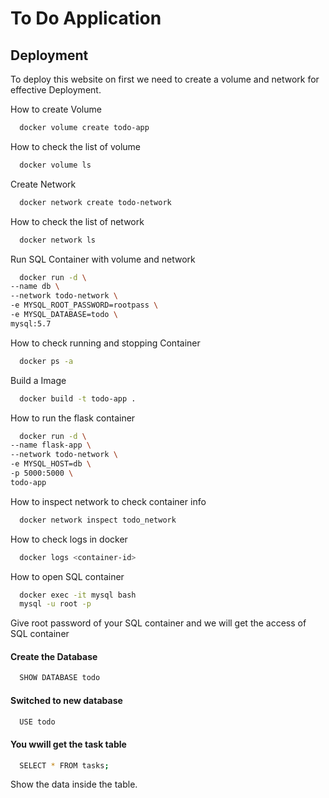 
# To Do Application







## Deployment

To deploy this website on first we need to create a volume and network for effective Deployment.

How to create Volume 

```bash
  docker volume create todo-app
```

How to check the list of volume 

```bash
  docker volume ls
```
Create Network

```bash
  docker network create todo-network
```

How to check the list of network 

```bash
  docker network ls 
```

Run SQL Container with volume and network 

```bash 
  docker run -d \
--name db \
--network todo-network \
-e MYSQL_ROOT_PASSWORD=rootpass \
-e MYSQL_DATABASE=todo \
mysql:5.7
```
How to check running and stopping Container 

```bash 
  docker ps -a 
```
Build a Image

```bash 
  docker build -t todo-app .
```

How to run the flask container 

```bash
  docker run -d \
--name flask-app \
--network todo-network \
-e MYSQL_HOST=db \
-p 5000:5000 \
todo-app
```

How to inspect network to check container info 

```bash 
  docker network inspect todo_network
```

How to check logs in docker 

```bash 
  docker logs <container-id>
```
How to open SQL container 

```bash 
  docker exec -it mysql bash
  mysql -u root -p
```

Give root password of your SQL container and we will get the access of SQL container

#### Create the Database

```bash 
  SHOW DATABASE todo
```
#### Switched to new database 

```bash 
  USE todo
```
#### You wwill get the task table 

```bash
  SELECT * FROM tasks;
```
Show the data inside the table. 

